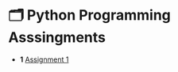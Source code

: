 # 🗂️ Python Programming Asssingments

- **1** [Assignment 1](https://github.com/geijinchan/Python/blob/main/Assingments/EDA%20Assingments/Programming%20assingments/Assingment%201.ipynb)
